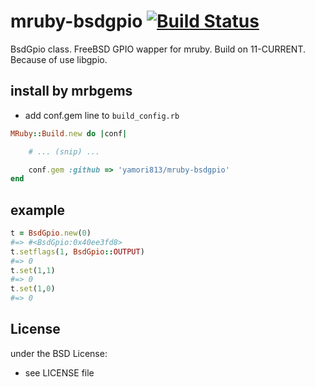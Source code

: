 # mruby-bsdgpio   [![Build Status](https://travis-ci.org/yamori813/mruby-bsdgpio.svg?branch=master)](https://travis-ci.org/yamori813/mruby-bsdgpio)
BsdGpio class.
FreeBSD GPIO wapper for mruby. Build on 11-CURRENT. Because of use libgpio.
## install by mrbgems
- add conf.gem line to `build_config.rb`

```ruby
MRuby::Build.new do |conf|

    # ... (snip) ...

    conf.gem :github => 'yamori813/mruby-bsdgpio'
end
```
## example
```ruby
t = BsdGpio.new(0)
#=> #<BsdGpio:0x40ee3fd8>
t.setflags(1, BsdGpio::OUTPUT)
#=> 0
t.set(1,1)
#=> 0
t.set(1,0)
#=> 0
```

## License
under the BSD License:
- see LICENSE file
